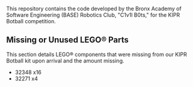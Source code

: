 
This repository contains the code developed by the Bronx Academy of Software Engineering (BASE) Robotics Club, "C1v1l B0ts," for the KIPR Botball competition.


## Missing or Unused LEGO® Parts
This section details LEGO® components that were missing from our KIPR Botball kit upon arrival and the amount missing.
* 32348 x16
* 32271 x4
